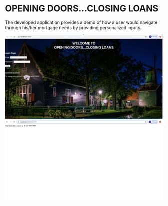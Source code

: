<h1> OPENING DOORS...CLOSING LOANS </h1>
<p> The developed application provides a demo of how a user would navigate through his/her mortgage needs by providing personalized inputs.</p>
<p align="center">
  <img src="https://github.com/Himani95/react-boilerplate/blob/master/app/output/final%20look.png">
  <img src="https://github.com/Himani95/react-boilerplate/blob/master/app/output/Express%20Server%20(Backend).png">
</p>

